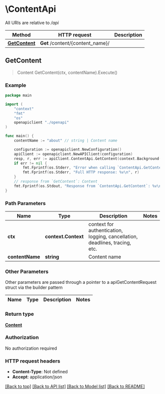 # \ContentApi

All URIs are relative to */api*

Method | HTTP request | Description
------------- | ------------- | -------------
[**GetContent**](ContentApi.md#GetContent) | **Get** /content/{content_name}/ | 



## GetContent

> Content GetContent(ctx, contentName).Execute()





### Example

```go
package main

import (
    "context"
    "fmt"
    "os"
    openapiclient "./openapi"
)

func main() {
    contentName := "about" // string | Content name

    configuration := openapiclient.NewConfiguration()
    apiClient := openapiclient.NewAPIClient(configuration)
    resp, r, err := apiClient.ContentApi.GetContent(context.Background(), contentName).Execute()
    if err != nil {
        fmt.Fprintf(os.Stderr, "Error when calling `ContentApi.GetContent``: %v\n", err)
        fmt.Fprintf(os.Stderr, "Full HTTP response: %v\n", r)
    }
    // response from `GetContent`: Content
    fmt.Fprintf(os.Stdout, "Response from `ContentApi.GetContent`: %v\n", resp)
}
```

### Path Parameters


Name | Type | Description  | Notes
------------- | ------------- | ------------- | -------------
**ctx** | **context.Context** | context for authentication, logging, cancellation, deadlines, tracing, etc.
**contentName** | **string** | Content name | 

### Other Parameters

Other parameters are passed through a pointer to a apiGetContentRequest struct via the builder pattern


Name | Type | Description  | Notes
------------- | ------------- | ------------- | -------------


### Return type

[**Content**](Content.md)

### Authorization

No authorization required

### HTTP request headers

- **Content-Type**: Not defined
- **Accept**: application/json

[[Back to top]](#) [[Back to API list]](../README.md#documentation-for-api-endpoints)
[[Back to Model list]](../README.md#documentation-for-models)
[[Back to README]](../README.md)

